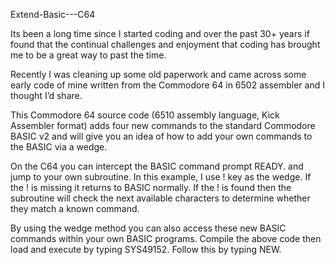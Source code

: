 Extend-Basic---C64

Its been a long time since I started coding and over the past 30+ years if found that the 
continual challenges and enjoyment that coding has brought me to be a great way to past the 
time. 

Recently I was cleaning up some old paperwork and came across some early code of mine written 
from the Commodore 64 in 6502 assembler and I thought I’d share.

This Commodore 64 source code (6510 assembly language, Kick Assembler format) adds four new 
commands to the standard Commodore BASIC v2 and will give you an idea of how to add your own 
commands to the BASIC via a wedge.

On the C64 you can intercept the BASIC command prompt READY. and jump to your own subroutine. 
In this example, I use ! key as the wedge. If the ! is missing it returns to BASIC normally. 
If the ! is found then the subroutine will check the next available characters to determine 
whether they match a known command.

By using the wedge method you can also access these new BASIC commands within your own BASIC 
programs. Compile the above code then load and execute by typing SYS49152. Follow this by typing NEW.
